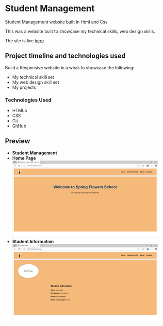 # Student Management

Student Management website built in Html and Css


This was a website built to showcase my technical skills, web design skills.

The site is live <a href="https://himanshuranjan977.github.io/Student-Management/" target="_blank">here</a>


## Project timeline and technologies used

Build a Responsive website in a weak to showcase the following:
* My technical skill set
* My web design skill set
* My projects

### Technologies Used

* HTML5
* CSS
* Git
* GitHub
## **Preview**

* **Student Management**
* **Home Page**
![Game](src/01.png)
* **Student Information**
![Game](src/02.png)
